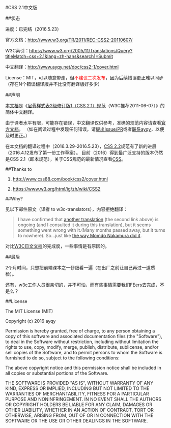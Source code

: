 #CSS 2.1中文版

##状态

进度：已完结（2016.5.23）

官方文档：<http://www.w3.org/TR/2011/REC-CSS2-20110607/>

W3C索引：<https://www.w3.org/2005/11/Translations/Query?titleMatch=css+2.1&lang=zh-hans&search1=Submit>

中文翻译：<http://www.ayqy.net/doc/css2-1/cover.html>

License：MIT，可以随意带走，但<span style="color: red;">不建议二次发布</span>，因为后续错误更正难以同步（存在N个错误翻译版并不比没有翻译版好多少）

##声明

[本文档](http://www.ayqy.net/doc/css2-1/cover.html)是《[层叠样式表2级修订版1（CSS 2.1）规范](http://www.w3.org/TR/2011/REC-CSS2-20110607/)（W3C推荐2011-06-07）》的简体中文翻译。

由于译者水平有限，可能存在错误，中文翻译仅供参考，准确的规范内容请查看[官方文档](http://www.w3.org/TR/2011/REC-CSS2-20110607/)。
（如在阅读过程中发现任何错误，请[提出Issue/PR](https://github.com/ayqy/CSS2-1)或者[联系ayqy](mailto:nwujiajie@163.com?subject=%5BCSS2-1%20Translation%20Feedback%5D)，以便及时更正。）

在本文档的翻译过程中（2016.3.29-2016.5.23），[CSS 2.2](https://www.w3.org/TR/CSS22/)规范有了新的进展（2016.4.12发布了第一份工作草案）。
目前（2016）得到最广泛支持的版本仍然是CSS 2.1（即本规范），关于CSS规范的最新情况查看[CSS](https://www.w3.org/Style/CSS/)。

##Thanks to

1. <http://www.css88.com/book/css2/cover.html>

2. <https://www.w3.org/html/ig/zh/wiki/CSS2>

##Why?

见以下邮件原文（译者 to w3c-translators），内容拒绝翻译：

> I have confirmed that [another translation](http://lists.w3.org/Archives/Public/w3c-translators/2015JanMar/0010.html) (the second link above) is ongoing (and I consulted it during this translation), but it seems something went wrong with it.(Many months passed away, but it turns to nowhere). So...just like [the way Momdo Nakamura did it](http://lists.w3.org/Archives/Public/w3c-translators/2014JanMar/0027.html).

对比[W3C日文文档](https://www.w3.org/2005/11/Translations/Lists/ListLang-ja.html)的完成度，一些事情是有原因的。

##最后

2个月时间，只想把前端课本之一仔细看一遍（在出厂之前让自己再过一道质检）。

还有，w3c工作人员很亲切的，并不可怕，而有些事情需要我们FEers去完成，不是么？

##License

The MIT License (MIT)

Copyright (c) 2016 ayqy

Permission is hereby granted, free of charge, to any person obtaining a copy
of this software and associated documentation files (the "Software"), to deal
in the Software without restriction, including without limitation the rights
to use, copy, modify, merge, publish, distribute, sublicense, and/or sell
copies of the Software, and to permit persons to whom the Software is
furnished to do so, subject to the following conditions:

The above copyright notice and this permission notice shall be included in all
copies or substantial portions of the Software.

THE SOFTWARE IS PROVIDED "AS IS", WITHOUT WARRANTY OF ANY KIND, EXPRESS OR
IMPLIED, INCLUDING BUT NOT LIMITED TO THE WARRANTIES OF MERCHANTABILITY,
FITNESS FOR A PARTICULAR PURPOSE AND NONINFRINGEMENT. IN NO EVENT SHALL THE
AUTHORS OR COPYRIGHT HOLDERS BE LIABLE FOR ANY CLAIM, DAMAGES OR OTHER
LIABILITY, WHETHER IN AN ACTION OF CONTRACT, TORT OR OTHERWISE, ARISING FROM,
OUT OF OR IN CONNECTION WITH THE SOFTWARE OR THE USE OR OTHER DEALINGS IN THE
SOFTWARE.